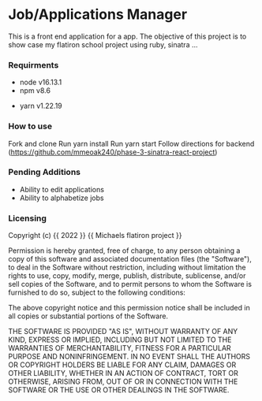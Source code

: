 # Job/Applications Manager

This is a front end application for a app. The objective of this project is to show case my flatiron school project using ruby, sinatra ...

### Requirments

- node v16.13.1
- npm v8.6

* yarn v1.22.19

### How to use

Fork and clone
Run yarn install
Run yarn start
Follow directions for backend (https://github.com/mmeoak240/phase-3-sinatra-react-project)

### Pending Additions

- Ability to edit applications
- Ability to alphabetize jobs

### Licensing

Copyright (c) {{ 2022 }} {{ Michaels flatiron project }}

Permission is hereby granted, free of charge, to any person obtaining a copy
of this software and associated documentation files (the "Software"), to deal
in the Software without restriction, including without limitation the rights
to use, copy, modify, merge, publish, distribute, sublicense, and/or sell
copies of the Software, and to permit persons to whom the Software is
furnished to do so, subject to the following conditions:

The above copyright notice and this permission notice shall be included in all
copies or substantial portions of the Software.

THE SOFTWARE IS PROVIDED "AS IS", WITHOUT WARRANTY OF ANY KIND,
EXPRESS OR IMPLIED, INCLUDING BUT NOT LIMITED TO THE WARRANTIES OF
MERCHANTABILITY, FITNESS FOR A PARTICULAR PURPOSE AND NONINFRINGEMENT.
IN NO EVENT SHALL THE AUTHORS OR COPYRIGHT HOLDERS BE LIABLE FOR ANY CLAIM,
DAMAGES OR OTHER LIABILITY, WHETHER IN AN ACTION OF CONTRACT, TORT OR
OTHERWISE, ARISING FROM, OUT OF OR IN CONNECTION WITH THE SOFTWARE OR THE USE
OR OTHER DEALINGS IN THE SOFTWARE.
